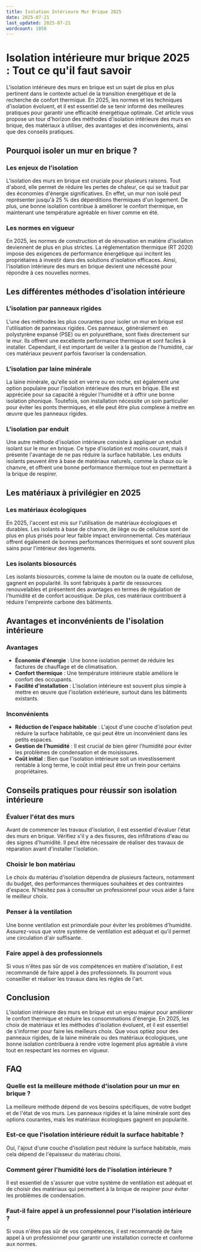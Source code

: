 ```yaml
---
title: Isolation Intérieure Mur Brique 2025
date: 2025-07-21
last_updated: 2025-07-21
wordcount: 1058
---
```


# Isolation intérieure mur brique 2025 : Tout ce qu'il faut savoir

L'isolation intérieure des murs en brique est un sujet de plus en plus pertinent dans le contexte actuel de la transition énergétique et de la recherche de confort thermique. En 2025, les normes et les techniques d'isolation évoluent, et il est essentiel de se tenir informé des meilleures pratiques pour garantir une efficacité énergétique optimale. Cet article vous propose un tour d'horizon des méthodes d'isolation intérieure des murs en brique, des matériaux à utiliser, des avantages et des inconvénients, ainsi que des conseils pratiques.

## Pourquoi isoler un mur en brique ?

### Les enjeux de l'isolation

L'isolation des murs en brique est cruciale pour plusieurs raisons. Tout d'abord, elle permet de réduire les pertes de chaleur, ce qui se traduit par des économies d'énergie significatives. En effet, un mur non isolé peut représenter jusqu'à 25 % des déperditions thermiques d'un logement. De plus, une bonne isolation contribue à améliorer le confort thermique, en maintenant une température agréable en hiver comme en été.

### Les normes en vigueur

En 2025, les normes de construction et de rénovation en matière d'isolation deviennent de plus en plus strictes. La réglementation thermique (RT 2020) impose des exigences de performance énergétique qui incitent les propriétaires à investir dans des solutions d'isolation efficaces. Ainsi, l'isolation intérieure des murs en brique devient une nécessité pour répondre à ces nouvelles normes.

## Les différentes méthodes d'isolation intérieure

### L'isolation par panneaux rigides

L'une des méthodes les plus courantes pour isoler un mur en brique est l'utilisation de panneaux rigides. Ces panneaux, généralement en polystyrène expansé (PSE) ou en polyuréthane, sont fixés directement sur le mur. Ils offrent une excellente performance thermique et sont faciles à installer. Cependant, il est important de veiller à la gestion de l'humidité, car ces matériaux peuvent parfois favoriser la condensation.

### L'isolation par laine minérale

La laine minérale, qu'elle soit en verre ou en roche, est également une option populaire pour l'isolation intérieure des murs en brique. Elle est appréciée pour sa capacité à réguler l'humidité et à offrir une bonne isolation phonique. Toutefois, son installation nécessite un soin particulier pour éviter les ponts thermiques, et elle peut être plus complexe à mettre en œuvre que les panneaux rigides.

### L'isolation par enduit

Une autre méthode d'isolation intérieure consiste à appliquer un enduit isolant sur le mur en brique. Ce type d'isolation est moins courant, mais il présente l'avantage de ne pas réduire la surface habitable. Les enduits isolants peuvent être à base de matériaux naturels, comme la chaux ou le chanvre, et offrent une bonne performance thermique tout en permettant à la brique de respirer.

## Les matériaux à privilégier en 2025

### Les matériaux écologiques

En 2025, l'accent est mis sur l'utilisation de matériaux écologiques et durables. Les isolants à base de chanvre, de liège ou de cellulose sont de plus en plus prisés pour leur faible impact environnemental. Ces matériaux offrent également de bonnes performances thermiques et sont souvent plus sains pour l'intérieur des logements.

### Les isolants biosourcés

Les isolants biosourcés, comme la laine de mouton ou la ouate de cellulose, gagnent en popularité. Ils sont fabriqués à partir de ressources renouvelables et présentent des avantages en termes de régulation de l'humidité et de confort acoustique. De plus, ces matériaux contribuent à réduire l'empreinte carbone des bâtiments.

## Avantages et inconvénients de l'isolation intérieure

### Avantages

- **Économie d'énergie** : Une bonne isolation permet de réduire les factures de chauffage et de climatisation.
- **Confort thermique** : Une température intérieure stable améliore le confort des occupants.
- **Facilité d'installation** : L'isolation intérieure est souvent plus simple à mettre en œuvre que l'isolation extérieure, surtout dans les bâtiments existants.

### Inconvénients

- **Réduction de l'espace habitable** : L'ajout d'une couche d'isolation peut réduire la surface habitable, ce qui peut être un inconvénient dans les petits espaces.
- **Gestion de l'humidité** : Il est crucial de bien gérer l'humidité pour éviter les problèmes de condensation et de moisissures.
- **Coût initial** : Bien que l'isolation intérieure soit un investissement rentable à long terme, le coût initial peut être un frein pour certains propriétaires.

## Conseils pratiques pour réussir son isolation intérieure

### Évaluer l'état des murs

Avant de commencer les travaux d'isolation, il est essentiel d'évaluer l'état des murs en brique. Vérifiez s'il y a des fissures, des infiltrations d'eau ou des signes d'humidité. Il peut être nécessaire de réaliser des travaux de réparation avant d'installer l'isolation.

### Choisir le bon matériau

Le choix du matériau d'isolation dépendra de plusieurs facteurs, notamment du budget, des performances thermiques souhaitées et des contraintes d'espace. N'hésitez pas à consulter un professionnel pour vous aider à faire le meilleur choix.

### Penser à la ventilation

Une bonne ventilation est primordiale pour éviter les problèmes d'humidité. Assurez-vous que votre système de ventilation est adéquat et qu'il permet une circulation d'air suffisante.

### Faire appel à des professionnels

Si vous n'êtes pas sûr de vos compétences en matière d'isolation, il est recommandé de faire appel à des professionnels. Ils pourront vous conseiller et réaliser les travaux dans les règles de l'art.

## Conclusion

L'isolation intérieure des murs en brique est un enjeu majeur pour améliorer le confort thermique et réduire les consommations d'énergie. En 2025, les choix de matériaux et les méthodes d'isolation évoluent, et il est essentiel de s'informer pour faire les meilleurs choix. Que vous optiez pour des panneaux rigides, de la laine minérale ou des matériaux écologiques, une bonne isolation contribuera à rendre votre logement plus agréable à vivre tout en respectant les normes en vigueur.

## FAQ

### Quelle est la meilleure méthode d'isolation pour un mur en brique ?

La meilleure méthode dépend de vos besoins spécifiques, de votre budget et de l'état de vos murs. Les panneaux rigides et la laine minérale sont des options courantes, mais les matériaux écologiques gagnent en popularité.

### Est-ce que l'isolation intérieure réduit la surface habitable ?

Oui, l'ajout d'une couche d'isolation peut réduire la surface habitable, mais cela dépend de l'épaisseur du matériau choisi.

### Comment gérer l'humidité lors de l'isolation intérieure ?

Il est essentiel de s'assurer que votre système de ventilation est adéquat et de choisir des matériaux qui permettent à la brique de respirer pour éviter les problèmes de condensation.

### Faut-il faire appel à un professionnel pour l'isolation intérieure ?

Si vous n'êtes pas sûr de vos compétences, il est recommandé de faire appel à un professionnel pour garantir une installation correcte et conforme aux normes.